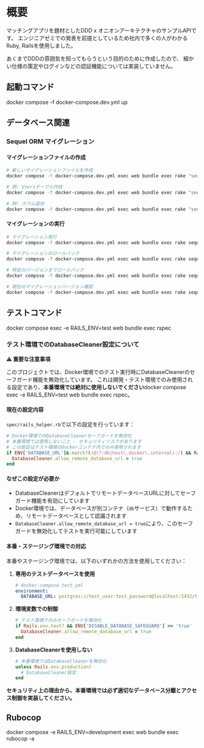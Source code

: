 # 概要
マッチングアプリを題材としたDDD x オニオンアーキテクチャのサンプルAPIです。
エンジニアゼミでの発表を前提としているため社内で多くの人がわかるRuby, Railsを使用しました。

あくまでDDDの雰囲気を知ってもらうという目的のために作成したので、
細かい仕様の策定やログインなどの認証機能については実装していません。

## 起動コマンド
docker compose -f docker-compose.dev.yml up

## データベース関連

### Sequel ORM マイグレーション

#### マイグレーションファイルの作成
```bash
# 新しいマイグレーションファイルを作成
docker compose -f docker-compose.dev.yml exec web bundle exec rake "sequel:create_migration[migration_name]"

# 例: Usersテーブル作成
docker compose -f docker-compose.dev.yml exec web bundle exec rake "sequel:create_migration[create_users]"

# 例: カラム追加
docker compose -f docker-compose.dev.yml exec web bundle exec rake "sequel:create_migration[add_age_to_users]"
```

#### マイグレーションの実行
```bash
# マイグレーション実行
docker compose -f docker-compose.dev.yml exec web bundle exec rake sequel:migrate

# マイグレーションのロールバック
docker compose -f docker-compose.dev.yml exec web bundle exec rake sequel:rollback

# 特定のバージョンまでロールバック
docker compose -f docker-compose.dev.yml exec web bundle exec rake sequel:rollback VERSION=1

# 現在のマイグレーションバージョン確認
docker compose -f docker-compose.dev.yml exec web bundle exec rake sequel:version
```

## テストコマンド
docker compose  exec -e RAILS_ENV=test web bundle exec rspec

### テスト環境でのDatabaseCleaner設定について

**⚠️ 重要な注意事項**

このプロジェクトでは、Docker環境でのテスト実行時にDatabaseCleanerのセーフガード機能を無効化しています。
これは開発・テスト環境でのみ使用される設定であり、**本番環境では絶対に使用しないでください**docker compose  exec -e RAILS_ENV=test web bundle exec rspec。

#### 現在の設定内容

`spec/rails_helper.rb`で以下の設定を行っています：

```ruby
# Docker環境でのDatabaseCleanerセーフガードを無効化
# 本番環境では使用しないこと - セキュリティリスクがあります
# この設定はテスト環境のDockerコンテナ内でのみ使用されます
if ENV['DATABASE_URL']&.match?(/@(?:db|host\.docker\.internal):/) && Rails.env.test?
  DatabaseCleaner.allow_remote_database_url = true
end
```

#### なぜこの設定が必要か

- DatabaseCleanerはデフォルトでリモートデータベースURLに対してセーフガード機能を有効にしています
- Docker環境では、データベースが別コンテナ（`db`サービス）で動作するため、リモートデータベースとして認識されます
- `DatabaseCleaner.allow_remote_database_url = true`により、このセーフガードを無効化してテストを実行可能にしています

#### 本番・ステージング環境での対応

本番やステージング環境では、以下のいずれかの方法を使用してください：

1. **専用のテストデータベースを使用**
   ```yaml
   # docker-compose.test.yml
   environment:
     DATABASE_URL: postgres://test_user:test_password@localhost:5432/test_database
   ```

2. **環境変数での制御**
   ```ruby
   # テスト環境でのみセーフガードを無効化
   if Rails.env.test? && ENV['DISABLE_DATABASE_SAFEGUARD'] == 'true'
     DatabaseCleaner.allow_remote_database_url = true
   end
   ```

3. **DatabaseCleanerを使用しない**
   ```ruby
   # 本番環境ではDatabaseCleanerを無効化
   unless Rails.env.production?
     # DatabaseCleaner設定
   end
   ```

**セキュリティ上の理由から、本番環境では必ず適切なデータベース分離とアクセス制御を実装してください。**

## Rubocop
docker compose -e RAILS_ENV=development exec web bundle exec rubocop -a

